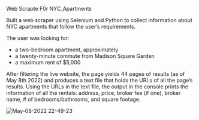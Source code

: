  Web Scrapte F0r NYC_Apartments

Built a web scraper using Selenium and Python to collect information about NYC apartments that follow the user’s requirements. 

The user was looking for:
- a two-bedroom apartment, approximately 
- a twenty-minute commute from Madison Square Garden
- a maximum rent of $5,000

After filtering the live website, the page yields 44 pages of results (as of May 8th 2022) and produces a text file that holds the URLs of all the page’s results. Using the URLs in the text file, the output in the console prints the information of all the rentals: address, price, broker fee (if one), broker name, # of bedrooms/bathrooms, and square footage.


![May-08-2022 22-49-23](https://user-images.githubusercontent.com/105135433/167406668-295bfbb4-6215-439a-953f-6f53b3878d21.gif)
